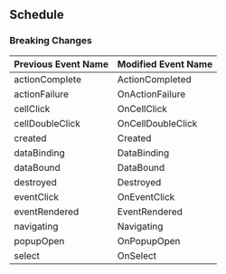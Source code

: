 ## Schedule

### Breaking Changes

|Previous Event Name|Modified Event Name|
|-----------|-----------|
|actionComplete|ActionCompleted|
|actionFailure|OnActionFailure|
|cellClick|OnCellClick|
|cellDoubleClick|OnCellDoubleClick|
|created|Created|
|dataBinding|DataBinding|
|dataBound|DataBound|
|destroyed|Destroyed|
|eventClick|OnEventClick|
|eventRendered|EventRendered|
|navigating|Navigating|
|popupOpen|OnPopupOpen|
|select|OnSelect|
